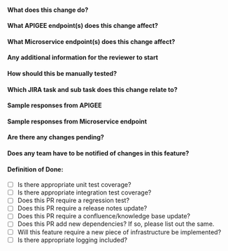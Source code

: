 #### What does this change do?

#### What APIGEE endpoint(s) does this change affect?

#### What Microservice endpoint(s) does this change affect?

#### Any additional information for the reviewer to start

#### How should this be manually tested?

#### Which JIRA task and sub task does this change relate to?

#### Sample responses from APIGEE

#### Sample responses from Microservice endpoint

#### Are there any changes pending?

#### Does any team have to be notified of changes in this feature?

#### Definition of Done:
- [ ] Is there appropriate unit test coverage?
- [ ] Is there appropriate integration test coverage?
- [ ] Does this PR require a regression test? 
- [ ] Does this PR require a release notes update? 
- [ ] Does this PR require a confluence/knowledge base update? 
- [ ] Does this PR add new dependencies? If so, please list out the same.
- [ ] Will this feature require a new piece of infrastructure be implemented?
- [ ] Is there appropriate logging included?

